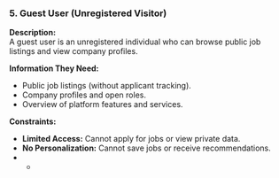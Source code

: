 ### **5. Guest User (Unregistered Visitor)**

**Description:**  
A guest user is an unregistered individual who can browse public job listings and view company profiles.

**Information They Need:**

- Public job listings (without applicant tracking).
- Company profiles and open roles.
- Overview of platform features and services.

**Constraints:**

- **Limited Access:** Cannot apply for jobs or view private data.
- **No Personalization:** Cannot save jobs or receive recommendations.
- -
